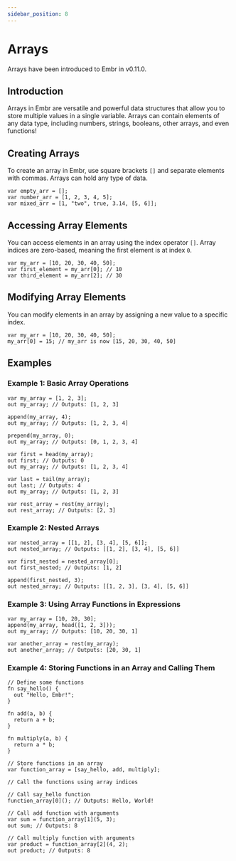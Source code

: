 ```yaml
---
sidebar_position: 8
---
```


# Arrays

Arrays have been introduced to Embr in v0.11.0.

## Introduction

Arrays in Embr are versatile and powerful data structures that allow you to store multiple values in a single variable. Arrays can contain elements of any data type, including numbers, strings, booleans, other arrays, and even functions!

## Creating Arrays

To create an array in Embr, use square brackets `[]` and separate elements with commas. Arrays can hold any type of data.

```embr
var empty_arr = [];
var number_arr = [1, 2, 3, 4, 5];
var mixed_arr = [1, "two", true, 3.14, [5, 6]];
```

## Accessing Array Elements

You can access elements in an array using the index operator `[]`. Array indices are zero-based, meaning the first element is at index `0`.

```embr
var my_arr = [10, 20, 30, 40, 50];
var first_element = my_arr[0]; // 10
var third_element = my_arr[2]; // 30
```

## Modifying Array Elements

You can modify elements in an array by assigning a new value to a specific index.

```embr
var my_arr = [10, 20, 30, 40, 50];
my_arr[0] = 15; // my_arr is now [15, 20, 30, 40, 50]
```

## Examples

### Example 1: Basic Array Operations

```embr
var my_array = [1, 2, 3];
out my_array; // Outputs: [1, 2, 3]

append(my_array, 4);
out my_array; // Outputs: [1, 2, 3, 4]

prepend(my_array, 0);
out my_array; // Outputs: [0, 1, 2, 3, 4]

var first = head(my_array);
out first; // Outputs: 0
out my_array; // Outputs: [1, 2, 3, 4]

var last = tail(my_array);
out last; // Outputs: 4
out my_array; // Outputs: [1, 2, 3]

var rest_array = rest(my_array);
out rest_array; // Outputs: [2, 3]
```

### Example 2: Nested Arrays

```embr
var nested_array = [[1, 2], [3, 4], [5, 6]];
out nested_array; // Outputs: [[1, 2], [3, 4], [5, 6]]

var first_nested = nested_array[0];
out first_nested; // Outputs: [1, 2]

append(first_nested, 3);
out nested_array; // Outputs: [[1, 2, 3], [3, 4], [5, 6]]
```

### Example 3: Using Array Functions in Expressions

```embr
var my_array = [10, 20, 30];
append(my_array, head([1, 2, 3]));
out my_array; // Outputs: [10, 20, 30, 1]

var another_array = rest(my_array);
out another_array; // Outputs: [20, 30, 1]
```

### Example 4: Storing Functions in an Array and Calling Them

```
// Define some functions
fn say_hello() {
  out "Hello, Embr!";
}

fn add(a, b) {
  return a + b;
}

fn multiply(a, b) {
  return a * b;
}

// Store functions in an array
var function_array = [say_hello, add, multiply];

// Call the functions using array indices

// Call say_hello function
function_array[0](); // Outputs: Hello, World!

// Call add function with arguments
var sum = function_array[1](5, 3);
out sum; // Outputs: 8

// Call multiply function with arguments
var product = function_array[2](4, 2);
out product; // Outputs: 8
```
